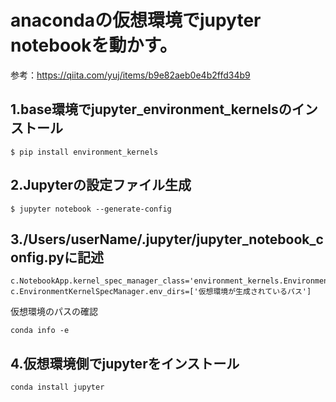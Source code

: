 # anacondaの仮想環境でjupyter notebookを動かす。
参考：https://qiita.com/yuj/items/b9e82aeb0e4b2ffd34b9

## 1.base環境でjupyter_environment_kernelsのインストール
`$ pip install environment_kernels`

## 2.Jupyterの設定ファイル生成
`$ jupyter notebook --generate-config`

## 3./Users/userName/.jupyter/jupyter_notebook_config.pyに記述  
```
c.NotebookApp.kernel_spec_manager_class='environment_kernels.EnvironmentKernelSpecManager'
c.EnvironmentKernelSpecManager.env_dirs=['仮想環境が生成されているパス']
```
仮想環境のパスの確認
```
conda info -e
```
## 4.仮想環境側でjupyterをインストール
```
conda install jupyter
```
